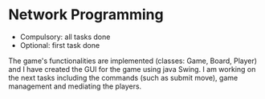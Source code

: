 # Network Programming

- Compulsory: all tasks done
- Optional: first task done

The game's functionalities are implemented (classes: Game, Board, Player) and I have created the GUI for the game using java Swing. 
I am working on the next tasks including the commands (such as submit move), game management and mediating the players.
